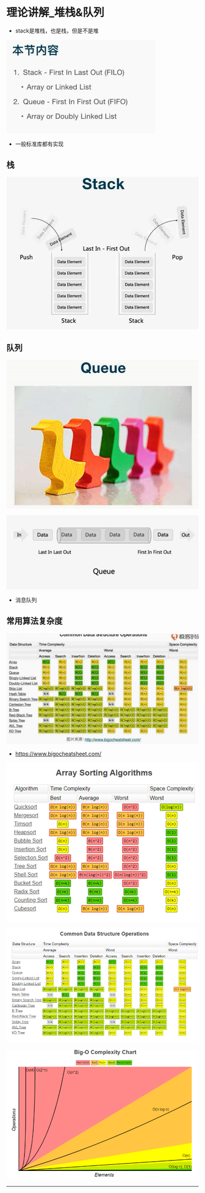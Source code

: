 # 理论讲解_堆栈&队列

* stack是堆栈，也是栈，但是不是堆

![20201029_222035_53](image/20201029_222035_53.png)

* 一般标准库都有实现

## 栈

![20201029_222214_26](image/20201029_222214_26.png)

## 队列

![20201029_222221_47](image/20201029_222221_47.png)

![20201029_222225_88](image/20201029_222225_88.png)

* 消息队列

## 常用算法复杂度

![20201029_222247_61](image/20201029_222247_61.png)

* <https://www.bigocheatsheet.com/>

![20201029_222450_50](image/20201029_222450_50.png)

![20201029_222459_95](image/20201029_222459_95.png)

![20201029_222515_21](image/20201029_222515_21.png) 

---
